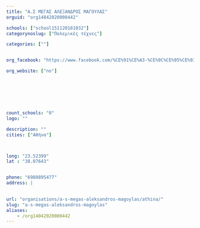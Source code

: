 ```yaml
---
title: "Α.Σ ΜΕΓΑΣ ΑΛΕΞΑΝΔΡΟΣ ΜΑΓΟΥΛΑΣ"
orguid: "org14042020000442"

schools: ["school151120181032"]
categorynoslug: ["Πολεμικές τέχνες"]

categories: [""]


org_facebook: "https://www.facebook.com/%CE%91%CE%A3-%CE%9C%CE%95%CE%93%CE%91%CE%A3-%CE%91%CE%9B%CE%95%CE%9E%CE%91%CE%9D%CE%94%CE%A1%CE%9F%CE%A3-%CE%9C%CE%91%CE%93%CE%9F%CE%A5%CE%9B%CE%91%CE%A3/199942133384884"

org_website: ["no"]







count_schools: "0"
logo: ""

description: ""
cities: ["Αθήνα"]



long: "23.52399"
lat : "38.07643"


phone: "6980895477"
address: |
    

url: "organisations/a-s-megas-aleksandros-magoylas/athina/"
slug: "a-s-megas-aleksandros-magoylas"
aliases:
    - /org14042020000442
---
```



